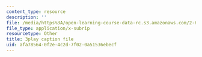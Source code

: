 ```yaml
---
content_type: resource
description: ''
file: /media/https%3A/open-learning-course-data-rc.s3.amazonaws.com/2-627-fundamentals-of-photovoltaics-fall-2013/afa785640f2e4c2d7f020a51536ebecf_dFF2DuEv-2c.srt
file_type: application/x-subrip
resourcetype: Other
title: 3play caption file
uid: afa78564-0f2e-4c2d-7f02-0a51536ebecf
---
```

